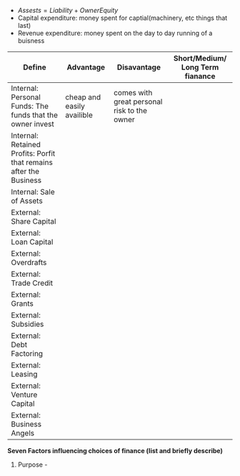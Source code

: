  - $Assests=Liability+OwnerEquity$
 - Capital expenditure: money spent for captial(machinery, etc things that last)
 - Revenue expenditure: money spent on the day to day running of a buisness

| Define | Advantage | Disavantage | Short/Medium/ Long Term fianance |
|--|--|--|--|
| Internal: Personal Funds: The funds that the owner invest | cheap and easily availible | comes with great personal risk to the owner |  |
| Internal: Retained Profits: Porfit that remains after the Business  |  |  |  |
| Internal: Sale of Assets |  |  |  |
| External: Share Capital |  |  |  |
| External: Loan Capital |  |  |  |
| External: Overdrafts |  |  |  |
| External: Trade Credit |  |  |  |
| External: Grants |  |  |  |
| External: Subsidies |  |  |  |
| External: Debt Factoring |  |  |  |
| External: Leasing |  |  |  |
| External: Venture Capital |  |  |  |
| External: Business Angels |  |  |  |

**Seven Factors influencing choices of finance (list and briefly describe)**
1.  Purpose -

<!--stackedit_data:
eyJoaXN0b3J5IjpbNTY3OTQzNTM0LC0zMTgzNTYyOTEsMTgyMz
A5MjAxNiwtMzAzNzQwNDY5LC0yMDg4NzQ2NjEyXX0=
-->